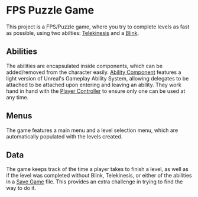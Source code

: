 # FPS Puzzle Game

This project is a FPS/Puzzle game, where you try to complete levels as fast as possible, using two abilties: [Telekinesis](Source/GameplayAbilities/TelekinesisComponent.cpp) and a [Blink](Source/GameplayAbilities/BlinkComponent.cpp).

## Abilities

The abilities are encapsulated inside components, which can be added/removed from the character easily. [Ability Component](Source/GameplayAbilities/AbilityComponent.cpp) features a light version of Unreal's Gameplay Ability System, allowing delegates to be attached to be attached upon entering and leaving an ability. They work hand in hand with the [Player Controller](Source/GameplayAbilities/GameplayAbilitiesPlayerController.cpp) to ensure only one can be used at any time.

## Menus

The game features a main menu and a level selection menu, which are automatically populated with the levels created.

## Data

The game keeps track of the time a player takes to finish a level, as well as if the level was completed without Blink, Telekinesis, or either of the abilities in a [Save Game](Source/GameplayAbilities/GameplayAbilitiesSaveGame.h) file. This provides an extra challenge in trying to find the way to do it.
